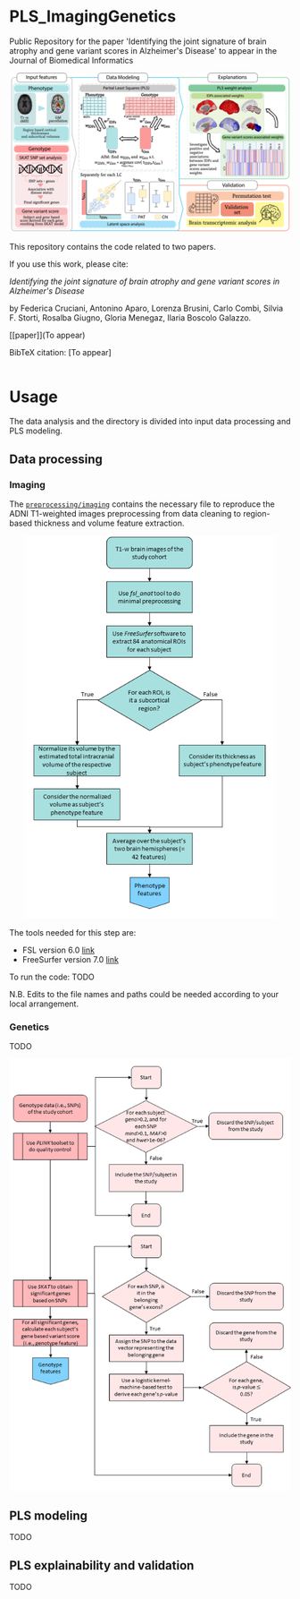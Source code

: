 # PLS_ImagingGenetics
Public Repository for the paper 'Identifying the joint signature of brain atrophy and gene variant scores in Alzheimer's Disease' to appear in the Journal of Biomedical Informatics

<p align="center">
<img src="./images/Pipeline.png" width="748">
</p>
  
This repository contains the code related to two papers.

If you use this work, please cite:

*Identifying the joint signature of brain atrophy and gene variant scores in Alzheimer's Disease*

by Federica Cruciani, Antonino Aparo, Lorenza Brusini, Carlo Combi, Silvia F. Storti, Rosalba Giugno, Gloria Menegaz, Ilaria Boscolo Galazzo.

[[paper]](To appear)

BibTeX citation: [To appear]
```bibtex
```

# Usage

The data analysis and the directory is divided into input data processing and PLS modeling.  

## Data processing
### Imaging
The [`preprocessing/imaging`](https://github.com/fcrucian/PLS_ImagingGenetics/tree/main/preprocessing) contains the necessary file to reproduce the ADNI T1-weighted images preprocessing from data cleaning to region-based thickness and volume feature extraction.

<p align="center">
<img src="./images/workflow_T1.png" width="448">
</p>

The tools needed for this step are:
* FSL version 6.0 [link](https://fsl.fmrib.ox.ac.uk/fsl/fslwiki)
* FreeSurfer version 7.0 [link](https://surfer.nmr.mgh.harvard.edu/)

To run the code:
TODO


N.B. Edits to the file names and paths could be needed according to your local arrangement.

### Genetics
TODO

<p align="center">
<img src="./images/workflow_gen.png" width="648">
</p>

## PLS modeling
TODO

## PLS explainability and validation

TODO




